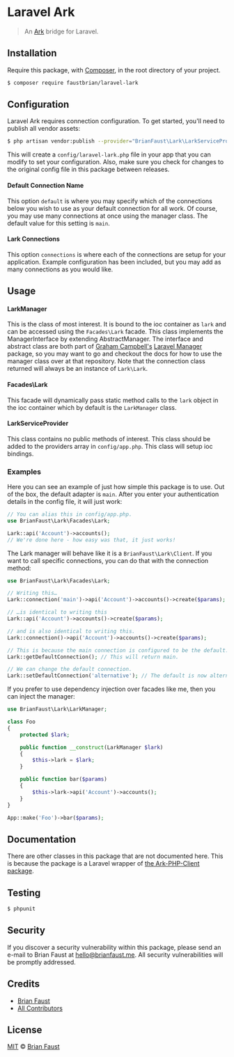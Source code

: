 # Laravel Ark

> An [Ark](https://ark.io) bridge for Laravel.

## Installation

Require this package, with [Composer](https://getcomposer.org/), in the root directory of your project.

```bash
$ composer require faustbrian/laravel-lark
```

## Configuration

Laravel Ark requires connection configuration. To get started, you'll need to publish all vendor assets:

```bash
$ php artisan vendor:publish --provider="BrianFaust\Lark\LarkServiceProvider"
```

This will create a `config/laravel-lark.php` file in your app that you can modify to set your configuration. Also, make sure you check for changes to the original config file in this package between releases.

#### Default Connection Name

This option `default` is where you may specify which of the connections below you wish to use as your default connection for all work. Of course, you may use many connections at once using the manager class. The default value for this setting is `main`.

#### Lark Connections

This option `connections` is where each of the connections are setup for your application. Example configuration has been included, but you may add as many connections as you would like.

## Usage

#### LarkManager

This is the class of most interest. It is bound to the ioc container as `lark` and can be accessed using the `Facades\Lark` facade. This class implements the ManagerInterface by extending AbstractManager. The interface and abstract class are both part of [Graham Campbell's](https://github.com/GrahamCampbell) [Laravel Manager](https://github.com/GrahamCampbell/Laravel-Manager) package, so you may want to go and checkout the docs for how to use the manager class over at that repository. Note that the connection class returned will always be an instance of `Lark\Lark`.

#### Facades\Lark

This facade will dynamically pass static method calls to the `lark` object in the ioc container which by default is the `LarkManager` class.

#### LarkServiceProvider

This class contains no public methods of interest. This class should be added to the providers array in `config/app.php`. This class will setup ioc bindings.

### Examples

Here you can see an example of just how simple this package is to use. Out of the box, the default adapter is `main`. After you enter your authentication details in the config file, it will just work:

```php
// You can alias this in config/app.php.
use BrianFaust\Lark\Facades\Lark;

Lark::api('Account')->accounts();
// We're done here - how easy was that, it just works!
```

The Lark manager will behave like it is a `BrianFaust\Lark\Client`. If you want to call specific connections, you can do that with the connection method:

```php
use BrianFaust\Lark\Facades\Lark;

// Writing this…
Lark::connection('main')->api('Account')->accounts()->create($params);

// …is identical to writing this
Lark::api('Account')->accounts()->create($params);

// and is also identical to writing this.
Lark::connection()->api('Account')->accounts()->create($params);

// This is because the main connection is configured to be the default.
Lark::getDefaultConnection(); // This will return main.

// We can change the default connection.
Lark::setDefaultConnection('alternative'); // The default is now alternative.
```

If you prefer to use dependency injection over facades like me, then you can inject the manager:

```php
use BrianFaust\Lark\LarkManager;

class Foo
{
    protected $lark;

    public function __construct(LarkManager $lark)
    {
        $this->lark = $lark;
    }

    public function bar($params)
    {
        $this->lark->api('Account')->accounts();
    }
}

App::make('Foo')->bar($params);
```

## Documentation

There are other classes in this package that are not documented here. This is because the package is a Laravel wrapper of [the Ark-PHP-Client package](https://github.com/faustbrian/Ark-PHP-Client).

## Testing

``` bash
$ phpunit
```

## Security

If you discover a security vulnerability within this package, please send an e-mail to Brian Faust at hello@brianfaust.me. All security vulnerabilities will be promptly addressed.

## Credits

- [Brian Faust](https://github.com/faustbrian)
- [All Contributors](../../contributors)

## License

[MIT](LICENSE) © [Brian Faust](https://brianfaust.me)
